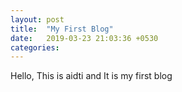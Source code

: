 ```yaml
---
layout: post
title:  "My First Blog"
date:   2019-03-23 21:03:36 +0530
categories:
---
```


Hello, This is aidti and It is my first blog
